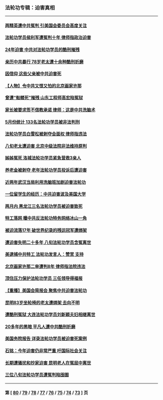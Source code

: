 ### 法轮功专辑：迫害真相
---
#### [两精英遭中共冤判 引美国会委员会高度关注](../../pages/nf4379/n14026429.md?07170430) 
#### [法轮功学员侯利军遭冤判十年 律师指政治迫害](../../pages/nf4379/n14020465.md?07170430) 
#### [24年迫害 中共对法轮功学员的酷刑摧残](../../pages/nf4379/n14016856.md?07170430) 
#### [亲历中共暴行 78岁老太遭十余种酷刑折磨](../../pages/nf4379/n14016167.md?07170430) 
#### [因信仰 这些父亲被中共迫害死](../../pages/nf4379/n14015381.md?07170430) 
#### [【人物】令中共又恨又怕的北京画家许那](../../pages/nf4379/n14015698.md?07170430) 
#### [曾遭“骷髅死”摧残 山东工程师高宏陷冤狱](../../pages/nf4379/n14014585.md?07170430) 
#### [家长被要求签不信教承诺 律师：这是中共洗脑术](../../pages/nf4379/n14014255.md?07170430) 
#### [5月份统计 133名法轮功学员被非法判刑](../../pages/nf4379/n14013124.md?07170430) 
#### [法轮功学员白雪松被剥夺会面权 律师指违法](../../pages/nf4379/n14012545.md?07170430) 
#### [八旬老太遭迫害 北京中级法院非法维持原判](../../pages/nf4379/n14011579.md?07170430) 
#### [姊姊冤死 洛城法轮功学员紧急营救3亲人](../../pages/nf4379/n14011859.md?07170430) 
#### [养老金被剥夺 老年法轮功学员投诉后遭迫害](../../pages/nf4379/n14011154.md?07170430) 
#### [近两年武汉当局利用洗脑班加剧迫害法轮功](../../pages/nf4379/n14009413.md?07170430) 
#### [一位留学生的经历：中共迫害波及美国大学](../../pages/nf4379/n14008375.md?07170430) 
#### [两月内 黑龙江三名法轮功学员被迫害致死](../../pages/nf4379/n14006552.md?07170430) 
#### [特工落网 曝中共反法轮功特务网络冰山一角](../../pages/nf4379/n14006412.md?07170430) 
#### [被迫流落17年 破世界纪录的残运冠军遭绑架](../../pages/nf4379/n14006004.md?07170430) 
#### [遭迫害失明二十多年 八旬法轮功学员含冤离世](../../pages/nf4379/n14005431.md?07170430) 
#### [美逮捕中共特工 法轮功发言人：赞赏 支持](../../pages/nf4379/n14005107.md?07170430) 
#### [北京画家许那二审遭判8年 律师指法院违法](../../pages/nf4379/n14004182.md?07170430) 
#### [顶住压力保护法轮功学员 三任领导得福报](../../pages/nf4379/n14002440.md?07170430) 
#### [【重播】美国会简报会 聚焦中共迫害法轮功](../../pages/nf4379/n14002932.md?07170430) 
#### [昆明83岁坐轮椅的老太遭绑架 去向不明](../../pages/nf4379/n14000874.md?07170430) 
#### [遭酷刑冤狱 大连法轮功学员刘新颖夫妇相继离世](../../pages/nf4379/n13998111.md?07170430) 
#### [20多年的黑暗 平凡人遭中共酷刑折磨](../../pages/nf4379/n13997976.md?07170430) 
#### [美国务院报告 详录法轮功学员被迫害死案例](../../pages/nf4379/n13997752.md?07170430) 
#### [石铭：今年迫害仍非常严重 吁国际社会关注](../../pages/nf4379/n13996099.md?07170430) 
#### [长期遭骚扰和抄家迫害 昆明老人在冤屈中离世](../../pages/nf4379/n13990487.md?07170430) 
#### [三位八旬法轮功学员遭冤判陷囹圄](../../pages/nf4379/n13988869.md?07170430) 

---
#### 第 [ [80](./80.md?07170430) / [79](./79.md?07170430) / [78](./78.md?07170430) / [77](./77.md?07170430) / [76](./76.md?07170430) / [75](./75.md?07170430) / [74](./74.md?07170430) / [73](./73.md?07170430) ] 页
